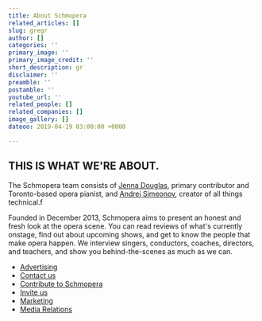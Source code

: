 ```yaml
---
title: About Schmopera
related_articles: []
slug: gregr
author: []
categories: ''
primary_image: ''
primary_image_credit: ''
short_description: gr
disclaimer: ''
preamble: ''
postamble: ''
youtube_url: ''
related_people: []
related_companies: []
image_gallery: []
dateoo: 2019-04-19 03:00:00 +0000

---
```

## THIS IS WHAT WE'RE ABOUT.

The Schmopera team consists of [Jenna Douglas](/authors/jenna/), primary contributor and Toronto-based opera pianist, and [Andrej Simeonov](http://twitter.com/dr_drej/), creator of all things technical.f

Founded in December 2013, Schmopera aims to present an honest and fresh look at the opera scene. You can read reviews of what's currently onstage, find out about upcoming shows, and get to know the people that make opera happen. We interview singers, conductors, coaches, directors, and teachers, and show you behind-the-scenes as much as we can.

* [Advertising](/about/advertising/)
* [Contact us](/about/contact/)
* [Contribute to Schmopera](/about/contribute/)
* [Invite us](/about/invite-us/)
* [Marketing](/about/marketing/)
* [Media Relations](/about/media-relations/)